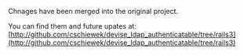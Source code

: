 Chnages have been merged into the original project.

You can find them and future upates at: [http://github.com/cschiewek/devise_ldap_authenticatable/tree/rails3](http://github.com/cschiewek/devise_ldap_authenticatable/tree/rails3)